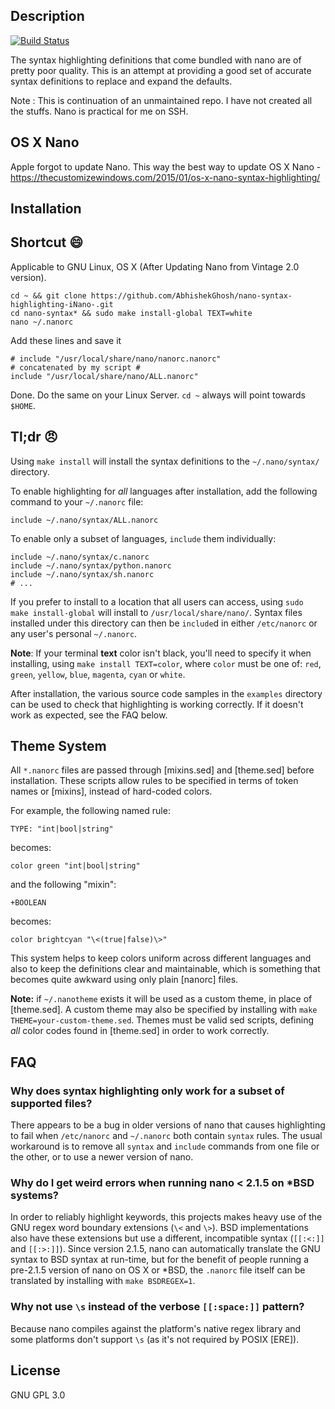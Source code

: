 Description 
-----------
[![Build Status](https://travis-ci.org/AbhishekGhosh/openshift-docs.svg?branch=master)](https://travis-ci.org/AbhishekGhosh/nano-syntax-highlighting-iNano-)

The syntax highlighting definitions that come bundled with nano are of
pretty poor quality. This is an attempt at providing a good set of accurate
syntax definitions to replace and expand the defaults.

Note : This is continuation of an unmaintained repo. I have not created all the stuffs.
Nano is practical for me on SSH. 

OS X Nano
---------

Apple forgot to update Nano. This way the best way to update OS X Nano - https://thecustomizewindows.com/2015/01/os-x-nano-syntax-highlighting/

Installation
------------

Shortcut :smile:
--------

Applicable to GNU Linux, OS X (After Updating Nano from Vintage 2.0 version).

````
cd ~ && git clone https://github.com/AbhishekGhosh/nano-syntax-highlighting-iNano-.git
cd nano-syntax* && sudo make install-global TEXT=white
nano ~/.nanorc

````
Add these lines and save it

```` 
# include "/usr/local/share/nano/nanorc.nanorc" 
# concatenated by my script #
include "/usr/local/share/nano/ALL.nanorc"

````

Done. Do the same on your Linux Server. `cd ~` always will point towards `$HOME`.

Tl;dr :angry:
-----

Using `make install` will install the syntax definitions to the
`~/.nano/syntax/` directory.

To enable highlighting for *all* languages after installation, add the
following command to your `~/.nanorc` file:

    include ~/.nano/syntax/ALL.nanorc

To enable only a subset of languages, `include` them individually:

    include ~/.nano/syntax/c.nanorc
    include ~/.nano/syntax/python.nanorc
    include ~/.nano/syntax/sh.nanorc
    # ...

If you prefer to install to a location that all users can access, using
`sudo make install-global` will install to `/usr/local/share/nano/`.
Syntax files installed under this directory can then be `include`d in
either `/etc/nanorc` or any user's personal `~/.nanorc`.

**Note**: If your terminal **text** color isn't black, you'll need to
specify it when installing, using `make install TEXT=color`, where
`color` must be one of: `red`, `green`, `yellow`, `blue`, `magenta`,
`cyan` or `white`.

After installation, the various source code samples in the `examples`
directory can be used to check that highlighting is working correctly.
If it doesn't work as expected, see the FAQ below.

Theme System
------------

All `*.nanorc` files are passed through [mixins.sed] and [theme.sed] before
installation. These scripts allow rules to be specified in terms of token
names or [mixins], instead of hard-coded colors.

For example, the following named rule:

    TYPE: "int|bool|string"

becomes:

    color green "int|bool|string"

and the following "mixin":

    +BOOLEAN

becomes:

    color brightcyan "\<(true|false)\>"

This system helps to keep colors uniform across different languages and
also to keep the definitions clear and maintainable, which is something that
becomes quite awkward using only plain [nanorc] files.

**Note:** if `~/.nanotheme` exists it will be used as a custom theme, in
place of [theme.sed]. A custom theme may also be specified by installing
with `make THEME=your-custom-theme.sed`. Themes must be valid sed scripts,
defining *all* color codes found in [theme.sed] in order to work correctly.

FAQ
----

### Why does syntax highlighting only work for a subset of supported files?

There appears to be a bug in older versions of nano that causes
highlighting to fail when `/etc/nanorc` and `~/.nanorc` both contain
`syntax` rules. The usual workaround is to remove all `syntax` and `include`
commands from one file or the other, or to use a newer version of nano.

### Why do I get weird errors when running nano < 2.1.5 on *BSD systems?

In order to reliably highlight keywords, this projects makes heavy use of
the GNU regex word boundary extensions (`\<` and `\>`). BSD implementations
also have these extensions but use a different, incompatible syntax
(`[[:<:]]` and `[[:>:]]`). Since version 2.1.5, nano can automatically
translate the GNU syntax to BSD syntax at run-time, but for the benefit of
people running a pre-2.1.5 version of nano on OS X or *BSD, the `.nanorc`
file itself can be translated by installing with `make BSDREGEX=1`.

### Why not use `\s` instead of the verbose `[[:space:]]` pattern?

Because nano compiles against the platform's native regex library and some
platforms don't support `\s` (as it's not required by POSIX [ERE]).

License
---------

GNU GPL 3.0
